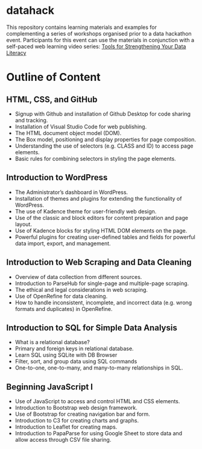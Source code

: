 # datahack
This repository contains learning materials and examples for complementing a series of workshops organised prior to a data hackathon event. Participants for this event can use the materials in conjunction with a self-paced web learning video series: 
[Tools for Strengthening Your Data Literacy](https://hkdesign.org/courses-page/tools-for-strengthening-your-data-literacy)

# Outline of Content
## HTML, CSS, and GitHub
- Signup with Github and installation of Github Desktop for code sharing and tracking.
- Installation of Visual Studio Code for web publishing.
- The HTML document object model (DOM).
- The Box model, positioning and display properties for page composition.
- Understanding the use of selectors (e.g. CLASS and ID) to access page elements.
- Basic rules for combining selectors in styling the page elements.
## Introduction to WordPress
- The Administrator’s dashboard in WordPress.
- Installation of themes and plugins for extending the functionality of WordPress.
- The use of Kadence theme for user-friendly web design.
- Use of the classic and block editors for content preparation and page layout.
- Use of Kadence blocks for styling HTML DOM elements on the page.
- Powerful plugins for creating user-defined tables and fields for powerful data import, export, and management.
## Introduction to Web Scraping and Data Cleaning
- Overview of data collection from different sources.
- Introduction to ParseHub for single-page and multiple-page scraping.
- The ethical and legal considerations in web scraping.
- Use of OpenRefine for data cleaning.
- How to handle inconsistent, incomplete, and incorrect data (e.g. wrong formats and duplicates) in OpenRefine.
## Introduction to SQL for Simple Data Analysis
- What is a relational database?
- Primary and foreign keys in relational database.
- Learn SQL using SQLite with DB Browser
- Filter, sort, and group data using SQL commands
- One-to-one, one-to-many, and many-to-many relationships in SQL.
## Beginning JavaScript I
- Use of JavaScript to access and control HTML and CSS elements.
- Introduction to Bootstrap web design framework.
- Use of Bootstrap for creating navigation bar and form.
- Introduction to C3 for creating charts and graphs.
- Introduction to Leaflet for creating maps.
- Introduction to PapaParse for using Google Sheet to store data and allow access through CSV file sharing.
